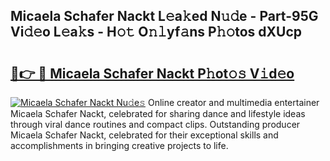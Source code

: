 ## Micaela Schafer Nackt L𝚎a𝚔ed N𝚞𝚍e - Part-95G Vi𝚍𝚎o L𝚎a𝚔s - H𝚘𝚝 O𝚗𝚕yf𝚊ns P𝚑𝚘tos dXUcp

# <h2><a href="http://kf66yl.oniu.top/?m=Micaela+Schafer+Nackt">🔗👉 🔴 Micaela Schafer Nackt P𝚑ot𝚘𝚜 V𝚒d𝚎o</a></h2>

[![Micaela Schafer Nackt Nu𝚍e𝚜](https://i.imgur.com/0qMVB7G.gif)](http://kf66yl.oniu.top/?m=Micaela+Schafer+Nackt)
Online creator and multimedia entertainer Micaela Schafer Nackt, celebrated for sharing dance and lifestyle ideas through viral dance routines and compact clips. Outstanding producer Micaela Schafer Nackt, celebrated for their exceptional skills and accomplishments in bringing creative projects to life.  
